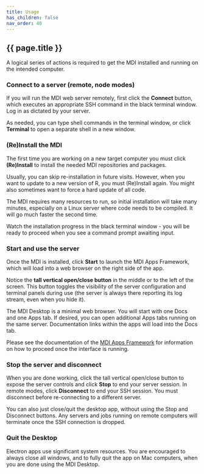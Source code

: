 ```yaml
---
title: Usage
has_children: false
nav_order: 40
---
```


## {{ page.title }}

A logical series of actions is required to get the
MDI installed and running on the intended computer.

### Connect to a server (remote, node modes)

If you will run the MDI web server remotely, first
click the **Connect** button, which 
executes an appropriate SSH command in the black
terminal window.  Log in as dictated by your server.

As needed, you can type shell commands in the terminal window,
or click **Terminal** to open a separate shell in a new window.

### (Re)Install the MDI

The first time you are working on a new target computer 
you must click **(Re)Install** to install the needed MDI repositories
and packages.

Usually, you can skip re-installation in future visits.
However, when you want to update to a new version of R, you must
(Re)Install again. You might also sometimes want to
force a hard update of all code.

The MDI requires many resources to run, so initial installation 
will take many minutes, especially on a Linux server where code
needs to be compiled. It will go much faster the second time. 

Watch the installation progress in the black terminal window - 
you will be ready to proceed when you see a command prompt
awaiting input.

### Start and use the server

Once the MDI is installed, click **Start** to launch the 
MDI Apps Framework, which will load into a web browser on the right
side of the app.

Notice the **tall vertical open/close button** in the middle or to the
left of the screen. This button toggles the visibility of the server
configuration and terminal panels during use (the server is always
there reporting its log stream, even when you hide it).

The MDI Desktop is a minimal web browser. You will
start with one Docs and one Apps tab. If desired, you can open 
additional Apps tabs running on the same server. Documentation links
within the apps will load into the Docs tab.

Please see the documentation of the 
[MDI Apps Framework](/mdi-apps-framework)
for information on how to proceed once the interface is running.

### Stop the server and disconnect

When you are done working, click the tall vertical open/close button
to expose the server controls and click **Stop** to end your 
server session. In remote modes, click **Disconnect**
to end your SSH session. You must disconnect before re-connecting
to a different server.

You can also just close/quit the desktop app,
without using the Stop and Disconnect buttons.
Any servers and jobs running on remote computers will terminate
once the SSH connection is dropped. 

### Quit the Desktop

Electron apps use significant system resources. You are encouraged to 
always close all windows, and to fully quit the app on Mac computers,
when you are done using the MDI Desktop.

